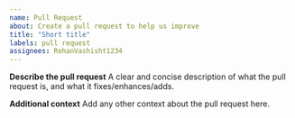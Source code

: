 ```yaml
---
name: Pull Request
about: Create a pull request to help us improve
title: "Short title"
labels: pull request
assignees: RohanVashisht1234
---
```


**Describe the pull request**
A clear and concise description of what the pull request is, and what it fixes/enhances/adds.

**Additional context**
Add any other context about the pull request here.
